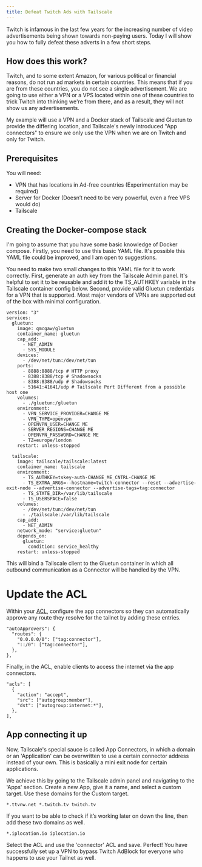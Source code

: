 ```yaml
---
title: Defeat Twitch Ads with Tailscale 
---
```


Twitch is infamous in the last few years for the increasing number of video advertisements being shown towards non-paying users. 
Today I will show you how to fully defeat these adverts in a few short steps. 

## How does this work?
Twitch, and to some extent Amazon, for various political or financial reasons, do not run ad markets in certain countries. This means that if you are from these countries, you do not see a single advertisement. We are going to use either a VPN or a VPS located within one of these countries to trick Twitch into thinking we're from there, and as a result, they will not show us any advertisements.

My example will use a VPN and a Docker stack of Tailscale and Gluetun to provide the differing location, and Tailscale's newly introduced "App connectors" to ensure we only use the VPN when we are on Twitch and only for Twitch.


## Prerequisites
You will need: 
- VPN that has locations in Ad-free countries (Experimentation may be required)
- Server for Docker (Doesn’t need to be very powerful, even a free VPS would do)
- Tailscale


## Creating the Docker-compose stack

I'm going to assume that you have some basic knowledge of Docker compose. Firstly, you need to use this basic YAML file. It's possible this YAML file could be improved, and I am open to suggestions.


You need to make two small changes to this YAML file for it to work correctly. First, generate an auth key from the Tailscale Admin panel. It's helpful to set it to be reusable and add it to the TS_AUTHKEY variable in the Tailscale container config below. Second, provide valid Gluetun credentials for a VPN that is supported. Most major vendors of VPNs are supported out of the box with minimal configuration.




```
version: "3"
services:
  gluetun:
    image: qmcgaw/gluetun
    container_name: gluetun
    cap_add:
      - NET_ADMIN
      - SYS_MODULE
    devices:
      - /dev/net/tun:/dev/net/tun
    ports:
      - 8888:8888/tcp # HTTP proxy
      - 8388:8388/tcp # Shadowsocks
      - 8388:8388/udp # Shadowsocks
      - 51641:41641/udp # Tailscale Port Different from a possible host one
    volumes:
      - ./gluetun:/gluetun
    environment:
      - VPN_SERVICE_PROVIDER=CHANGE ME 
      - VPN_TYPE=openvpn
      - OPENVPN_USER=CHANGE ME 
      - SERVER_REGIONS=CHANGE ME 
      - OPENVPN_PASSWORD=CHANGE ME 
      - TZ=europe/london
    restart: unless-stopped

  tailscale:
    image: tailscale/tailscale:latest
    container_name: tailscale
    environment:
      - TS_AUTHKEY=tskey-auth-CHANGE_ME_CNTRL-CHANGE_ME 
      - TS_EXTRA_ARGS=--hostname=twitch-connector --reset --advertise-exit-node --advertise-connector --advertise-tags=tag:connector
      - TS_STATE_DIR=/var/lib/tailscale
      - TS_USERSPACE=false
    volumes:
      - /dev/net/tun:/dev/net/tun
      - ./tailscale:/var/lib/tailscale
    cap_add:
      - NET_ADMIN
    network_mode: "service:gluetun"
    depends_on:
      gluetun:
        condition: service_healthy
    restart: unless-stopped
```

This will bind a Tailscale client to the Gluetun container in which all outbound communication as a Connector will be handled by the VPN.



# Update the ACL

Within your [ACL](https://tailscale.com/kb/1281/app-connectors#add-an-app-connector), configure the app connectors so they can automatically approve any route they resolve for the tailnet by adding these entries.
```
"autoApprovers": {
  "routes": {
    "0.0.0.0/0": ["tag:connector"],
    "::/0": ["tag:connector"],
  },
},

```
Finally, in the ACL, enable clients to access the internet via the app connectors.

```
"acls": [
  {
    "action": "accept",
    "src": ["autogroup:member"],
    "dst": ["autogroup:internet:*"],
  },
],
```


## App connecting it up 
Now, Tailscale's special sauce is called App Connectors, in which a domain or an 'Application' can be overwritten to use a certain connector address instead of your own. This is basically a mini exit node for certain applications.

We achieve this by going to the Tailscale admin panel and navigating to the 'Apps' section. Create a new App, give it a name, and select a custom target. Use these domains for the Custom target.


``` 
*.ttvnw.net *.twitch.tv twitch.tv 
```
If you want to be able to check if it’s working later on down the line, then add these two domains as well.
``` 
*.iplocation.io iplocation.io 
```

Select the ACL and use the 'connector' ACL and save. Perfect! You have successfully set up a VPN to bypass Twitch AdBlock for everyone who happens to use your Tailnet as well.
